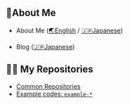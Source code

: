 <!--
- Tips how to create this profile markdown: https://qiita.com/snamiki1212/items/5cbb78aafdfe7a3f395e
- Header: https://github.com/kyechan99/capsule-render#demo
- StatsCard: https://github.com/anuraghazra/github-readme-stats
-->

<!-- -------------------------------------------------- -->
<!-- About Me -->

## 🚀About Me

- About Me ([🌏English](http://aboutme.snamiki1212.com) / [🇯🇵Japanese](https://aboutme.snamiki1212.com/ja))
<!--   - OSS Insight ([🌏English](https://ossinsight.io/analyze/snamiki1212)) -->
  - Blog ([🇯🇵Japanese](https://snamiki1212.com))
<!--   - Keybase ([🌏English](https://keybase.io/snamiki1212)) -->
<!--   - Credly ([🌏English](https://www.credly.com/users/snamiki1212/badges)) -->
<!--   - LecoS ([🇯🇵Japanese](https://www.openbadge-global.com/ns/portal/openbadge/public/assertions/user/WDhMdktWK1VCS09odGU4S2dsT0tGZz09)) -->
<!-- - Resume -->
<!--   - Wantedly ([🇯🇵Japanese](https://www.wantedly.com/id/snamiki1212)) -->
<!--   - LAPRAS ([🇯🇵Japanese](https://lapras.com/public/snamiki1212)) -->
<!--   - Findy ([🇯🇵Japanese](https://findy-code.io/share_profiles/elG2OdDQLrybq)) -->
<!--   - Forkwell ([🇯🇵Japanese](https://portfolio.forkwell.com/@snamiki1212)) -->
<!-- Resume ([🌏English](https://resume.snamiki1212.com)) -->

<!-- -------------------------------------------------- -->


<!-- -------------------------------------------------- -->
## 🧑‍💻 My Repositories

<ul>
  <li><a href="https://github.com/snamiki1212?tab=repositories&q=NOT+example&type=source&language=&sort=">Common Repositories</a></li>
  <li><a href="https://github.com/snamiki1212?tab=repositories&q=example+in%3Arepo&type=source&language=&sort=">Example codes: <code>example-*</code></a></li>
</ul>
<!-- -------------------------------------------------- -->
